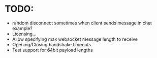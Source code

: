 # TODO:

- random disconnect sometimes when client sends message in chat example?
- Licensing...
- Allow specifying max websocket message length to receive
- Opening/Closing handshake timeouts
- Test support for 64bit payload lengths
